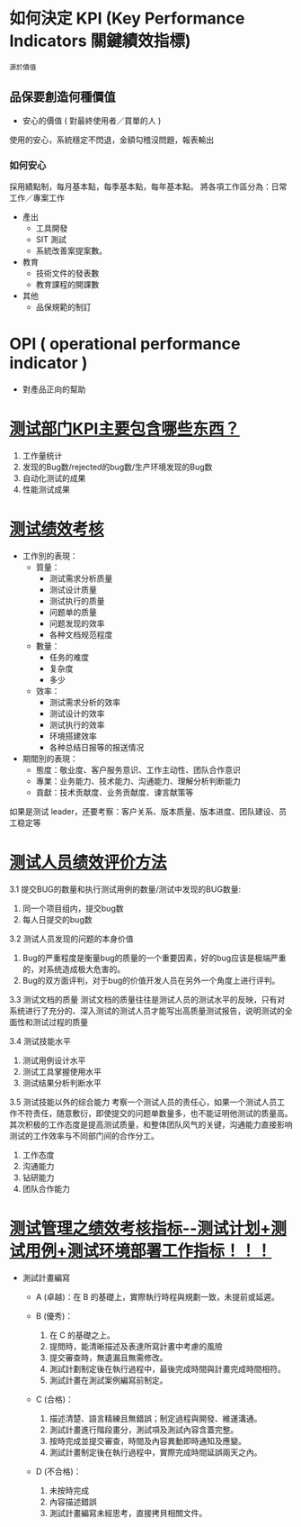 # 如何決定 KPI (Key Performance Indicators 關鍵績效指標)

    源於價值

## 品保要創造何種價值

* 安心的價值 ( 對最終使用者／買單的人 )

使用的安心，系統穩定不閃退，金額勾稽沒問題，報表輸出
    
### 如何安心
採用績點制，每月基本點，每季基本點，每年基本點。
將各項工作區分為：日常工作／專案工作

* 產出
    * 工具開發
    * SIT 測試
    * 系統改善案提案數。
* 教育
    * 技術文件的發表數
    * 教育課程的開課數
* 其他
    * 品保規範的制訂

# OPI ( operational performance indicator )
* 對產品正向的幫助

# [测试部门KPI主要包含哪些东西？](http://bbs.51testing.com/thread-696160-1-1.html)
1. 工作量统计
2. 发现的Bug数/rejected的bug数/生产环境发现的Bug数
3. 自动化测试的成果
4. 性能测试成果

# [测试绩效考核](http://www.51testing.com/html/76/220076-821784.html)
* 工作別的表現：    
    * 質量：
        * 测试需求分析质量
        * 测试设计质量
        * 测试执行的质量
        * 问题单的质量
        * 问题发现的效率
        * 各种文档规范程度      
    * 數量：
        * 任务的难度
        * 复杂度
        * 多少
    * 效率：
        * 测试需求分析的效率
        * 测试设计的效率
        * 测试执行的效率
        * 环境搭建效率
        * 各种总结日报等的报送情况
* 期間別的表現：
    * 態度：敬业度、客户服务意识、工作主动性、团队合作意识
    * 專業：业务能力、技术能力、沟通能力、理解分析判断能力  
    * 貢獻：技术贡献度、业务贡献度、谏言献策等

如果是测试 leader，还要考察：客户关系、版本质量、版本进度、团队建设、员工稳定等

# [测试人员绩效评价方法](https://blog.csdn.net/xifeijian/article/details/8298885)
3.1 提交BUG的数量和执行测试用例的数量/测试中发现的BUG数量:
1. 同一个项目组内，提交bug数
2. 每人日提交的bug数

3.2 测试人员发现的问题的本身价值
1. Bug的严重程度是衡量bug的质量的一个重要因素，好的bug应该是极端严重的，对系统造成极大危害的。
2. Bug的双方面评判，对于bug的价值开发人员在另外一个角度上进行评判。

3.3 测试文档的质量
    测试文档的质量往往是测试人员的测试水平的反映，只有对系统进行了充分的、深入测试的测试人员才能写出高质量测试报告，说明测试的全面性和测试过程的质量

3.4 测试技能水平
1. 测试用例设计水平
2. 测试工具掌握使用水平
3. 测试结果分析判断水平

3.5 测试技能以外的综合能力
    考察一个测试人员的责任心，如果一个测试人员工作不符责任，随意敷衍，即使提交的问题单数量多，也不能证明他测试的质量高。
    其次积极的工作态度是提高测试质量，和整体团队风气的关键，沟通能力直接影响测试的工作效率与不同部门间的合作分工。
1. 工作态度
2. 沟通能力
3. 钻研能力
4. 团队合作能力

# [测试管理之绩效考核指标--测试计划+测试用例+测试环境部署工作指标！！！](http://www.blogjava.net/lijun_li/archive/2010/07/29/327499.html?spm=a2c4e.11153940.blogcont411270.4.5d7170a5x4KGz7)

* 測試計畫編寫
    * A (卓越)：在 B 的基礎上，實際執行時程與規劃一致，未提前或延遲。
    * B (優秀)：
        1. 在 C 的基礎之上。
        2. 提問時，能清晰描述及表達所寫計畫中考慮的風險
        3. 提交審查時，無遺漏且無需修改。
        4. 測試計劃制定後在執行過程中，最後完成時間與計畫完成時間相符。
        5. 測試計畫在測試案例編寫前制定。
        
    * C (合格)：
        1. 描述清楚、語言精練且無錯誤；制定過程與開發、維運溝通。
        2. 測試計畫進行階段畫分，測試項及測試內容含蓋完整。
        3. 按時完成並提交審查，時間及內容異動即時通知及應變。
        4. 測試計畫制定後在執行過程中，實際完成時間延誤兩天之內。

    * D (不合格)：
        1. 未按時完成
        2. 內容描述錯誤
        3. 測試計畫編寫未經思考，直接拷貝相關文件。






        